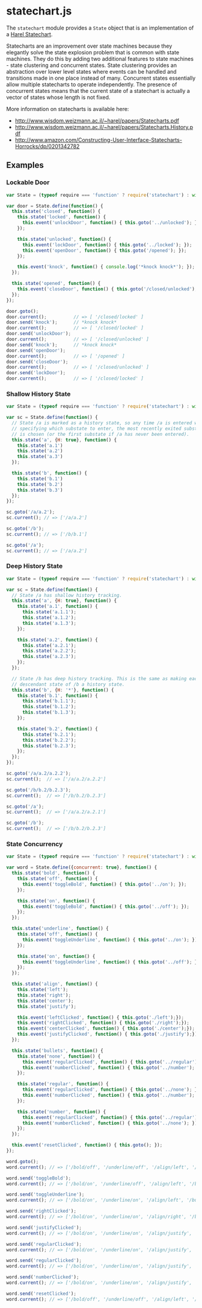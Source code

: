 # statechart.js

The `statechart` module provides a `State` object that is an implementation
of a [Harel Statechart](http://en.wikipedia.org/wiki/State_diagram#Harel_statechart).

Statecharts are an improvement over state machines because they elegantly
solve the state explosion problem that is common with state machines. They do
this by adding two additional features to state machines - state clustering
and concurrent states. State clustering provides an abstraction over lower
level states where events can be handled and transitions made in one place
instead of many. Concurrent states essentially allow multiple statecharts to
operate independently. The presence of concurrent states means that the
current state of a statechart is actually a vector of states whose length is
not fixed.

More information on statecharts is available here:

* http://www.wisdom.weizmann.ac.il/~harel/papers/Statecharts.pdf
* http://www.wisdom.weizmann.ac.il/~harel/papers/Statecharts.History.pdf
* http://www.amazon.com/Constructing-User-Interface-Statecharts-Horrocks/dp/0201342782

## Examples

### Lockable Door

```javascript
var State = (typeof require === 'function' ? require('statechart') : window.statechart).State;

var door = State.define(function() {
  this.state('closed', function() {
    this.state('locked', function() {
      this.event('unlockDoor', function() { this.goto('../unlocked'); });
    });

    this.state('unlocked', function() {
      this.event('lockDoor', function() { this.goto('../locked'); });
      this.event('openDoor', function() { this.goto('/opened'); });
    });

    this.event('knock', function() { console.log('*knock knock*'); });
  });

  this.state('opened', function() {
    this.event('closeDoor', function() { this.goto('/closed/unlocked'); });
  });
});

door.goto();
door.current();          // => [ '/closed/locked' ]
door.send('knock');      // *knock knock*
door.current();          // => [ '/closed/locked' ]
door.send('unlockDoor');
door.current();          // => [ '/closed/unlocked' ]
door.send('knock');      // *knock knock*
door.send('openDoor');
door.current();          // => [ '/opened' ]
door.send('closeDoor');
door.current();          // => [ '/closed/unlocked' ]
door.send('lockDoor');
door.current();          // => [ '/closed/locked' ]
```

### Shallow History State

```javascript
var State = (typeof require === 'function' ? require('statechart') : window.statechart).State;

var sc = State.define(function() {
  // State /a is marked as a history state, so any time /a is entered without
  // specifying which substate to enter, the most recently exited substate of /a
  // is chosen (or the first substate if /a has never been entered).
  this.state('a', {H: true}, function() {
    this.state('a.1')
    this.state('a.2')
    this.state('a.3')
  });

  this.state('b', function() {
    this.state('b.1')
    this.state('b.2')
    this.state('b.3')
  });
});

sc.goto('/a/a.2');
sc.current(); // => ['/a/a.2']

sc.goto('/b');
sc.current(); // => ['/b/b.1']

sc.goto('/a');
sc.current(); // => ['/a/a.2']
```

### Deep History State

```javascript
var State = (typeof require === 'function' ? require('statechart') : window.statechart).State;

var sc = State.define(function() {
  // State /a has shallow history tracking.
  this.state('a', {H: true}, function() {
    this.state('a.1', function() {
      this.state('a.1.1');
      this.state('a.1.2');
      this.state('a.1.3');
    });

    this.state('a.2', function() {
      this.state('a.2.1');
      this.state('a.2.2');
      this.state('a.2.3');
    });
  });

  // State /b has deep history tracking. This is the same as making each
  // descendant state of /b a history state.
  this.state('b', {H: '*'}, function() {
    this.state('b.1', function() {
      this.state('b.1.1');
      this.state('b.1.2');
      this.state('b.1.3');
    });

    this.state('b.2', function() {
      this.state('b.2.1');
      this.state('b.2.2');
      this.state('b.2.3');
    });
  });
});

sc.goto('/a/a.2/a.2.2');
sc.current();  // => ['/a/a.2/a.2.2']

sc.goto('/b/b.2/b.2.3');
sc.current();  // => ['/b/b.2/b.2.3']

sc.goto('/a');
sc.current();  // => ['/a/a.2/a.2.1']

sc.goto('/b');
sc.current();  // => ['/b/b.2/b.2.3']
```

### State Concurrency

```javascript
var State = (typeof require === 'function' ? require('statechart') : window.statechart).State;

var word = State.define({concurrent: true}, function() {
  this.state('bold', function() {
    this.state('off', function() {
      this.event('toggleBold', function() { this.goto('../on'); });
    });

    this.state('on', function() {
      this.event('toggleBold', function() { this.goto('../off'); });
    });
  });

  this.state('underline', function() {
    this.state('off', function() {
      this.event('toggleUnderline', function() { this.goto('../on'); });
    });

    this.state('on', function() {
      this.event('toggleUnderline', function() { this.goto('../off'); });
    });
  });

  this.state('align', function() {
    this.state('left');
    this.state('right');
    this.state('center');
    this.state('justify');

    this.event('leftClicked', function() { this.goto('./left');});
    this.event('rightClicked', function() { this.goto('./right');});
    this.event('centerClicked', function() { this.goto('./center');});
    this.event('justifyClicked', function() { this.goto('./justify');});
  });

  this.state('bullets', function() {
    this.state('none', function() {
      this.event('regularClicked', function() { this.goto('../regular'); })
      this.event('numberClicked', function() { this.goto('../number'); })
    });

    this.state('regular', function() {
      this.event('regularClicked', function() { this.goto('../none'); })
      this.event('numberClicked', function() { this.goto('../number'); })
    });

    this.state('number', function() {
      this.event('regularClicked', function() { this.goto('../regular'); })
      this.event('numberClicked', function() { this.goto('../none'); })
    });
  });

  this.event('resetClicked', function() { this.goto(); });
});

word.goto();
word.current(); // => ['/bold/off', '/underline/off', '/align/left', '/bullets/none']

word.send('toggleBold');
word.current(); // => ['/bold/on', '/underline/off', '/align/left', '/bullets/none']

word.send('toggleUnderline');
word.current(); // => ['/bold/on', '/underline/on', '/align/left', '/bullets/none']

word.send('rightClicked');
word.current(); // => ['/bold/on', '/underline/on', '/align/right', '/bullets/none']

word.send('justifyClicked');
word.current(); // => ['/bold/on', '/underline/on', '/align/justify', '/bullets/none']

word.send('regularClicked');
word.current(); // => ['/bold/on', '/underline/on', '/align/justify', '/bullets/regular']

word.send('regularClicked');
word.current(); // => ['/bold/on', '/underline/on', '/align/justify', '/bullets/none']

word.send('numberClicked');
word.current(); // => ['/bold/on', '/underline/on', '/align/justify', '/bullets/number']

word.send('resetClicked');
word.current(); // => ['/bold/off', '/underline/off', '/align/left', '/bullets/none']
```

